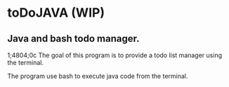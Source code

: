 # toDoJAVA (WIP)
## Java and bash todo manager.
1;4804;0c
The goal of this program is to provide a todo list manager using the terminal.

The program use bash to execute java code from the terminal.
